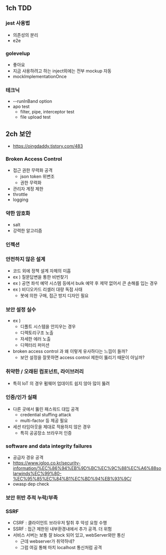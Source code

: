 ## 1ch TDD
### jest 사용법
- 의존성의 분리
- e2e
### golevelup
- 좋아요
- 지금 사용하려고 하는 inject외에는 전부 mockup 자동
- mockImplementationOnce
### 테크닉 
- --runInBand option
- apo test
  - filter, pipe, interceptor test
  - file upload test

## 2ch 보안
- https://oingdaddy.tistory.com/483
### Broken Access Control
- 접근 권한 무력화 공격
  - json token 위변조
  - 권한 무력화
- 관리자 계정 제한
- throttle
- logging

### 약한 암호화
- salt 
- 강력한 알고리즘

### 인젝션

### 안전하지 않은 설계
- 코드 외에 정책 설계 자체의 미흡
- ex ) 질문답변을 통한 비번찾기
- ex ) 공연 좌석 예약 시스템 등에서 bulk 예약 후 제약 없어서 큰 손해를 입는 경우
- ex ) 비디오카드 리셀러 대량 독점 사태
  - 봇에 의한 구매, 접근 방지 디자인 필요

### 보안 설정 실수
- ex )
  - 디폴트 시스템을 안지우는 경우
  - 디렉토리구조 노출
  - 자세한 에러 노출
  - 디렉터리 퍼미션
- broken access control 과 왜 이렇게 유사하다는 느낌이 들까?
  - 보안 설정을 잘못하면 access control 제한이 뚫리기 때문이 아닐까?

### 취약한 / 오래된 컴포넌트, 라이브러리
- 특히 IoT 의 경우 펌웨어 업데이트 쉽지 않아 많이 뚫려

### 인증/인가 실패
- 다른 곳에서 뚫린 패스워드 대입 공격
  - credential stuffing attack
  - multi-factor 등 제공 필요
- 세션 타임아웃을 제대로 적용하지 않은 경우
  - 특히 공공장소 브라우저 인증

### software and data integrity failures
- 공급자 경유 공격 
- https://www.igloo.co.kr/security-information/%EC%86%94%EB%9D%BC%EC%9C%88%EC%A6%88solarwinds%EC%99%80-%EC%95%85%EC%84%B1%EC%BD%94%EB%93%9C/
- owasp dep check

### 보안 위반 추적 누락/부족

### SSRF
- CSRF : 클라이언트 브라우저 탈취 후 악성 요청 수행
- SSRF : 접근 제한된 내부환경내에서 추가 공격. 더 위험
- 서비스 서버는 보통 잘 block 되어 있고, webServer와만 통신
  - 근데 webserver가 취약하네?
  - 그럼 여길 통해 마치 localhost 통신처럼 공격
